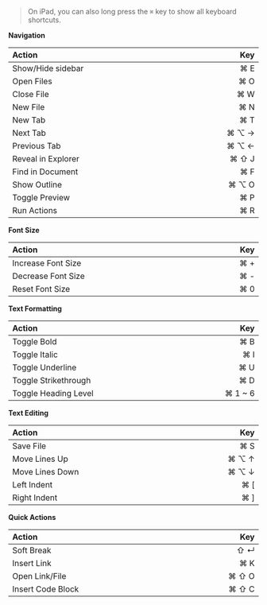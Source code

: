 <style>
table {
  width: 100%;
  display: table !important;
}
</style>

> On iPad, you can also long press the `⌘` key to show all keyboard shortcuts.

**Navigation**

| Action                  | Key      |
| :---------------------- | -------: |
| Show/Hide sidebar       | ⌘ E      |
| Open Files              | ⌘ O      |
| Close File              | ⌘ W      |
| New File                | ⌘ N      |
| New Tab                 | ⌘ T      |
| Next Tab                | ⌘ ⌥ →    |
| Previous Tab            | ⌘ ⌥ ←    |
| Reveal in Explorer      | ⌘ ⇧ J    |
| Find in Document        | ⌘ F      |
| Show Outline            | ⌘ ⌥ O    |
| Toggle Preview          | ⌘ P      |
| Run Actions             | ⌘ R      |

**Font Size**

| Action                  | Key      |
| :---------------------- | -------: |
| Increase Font Size      | ⌘ +      |
| Decrease Font Size      | ⌘ -      |
| Reset Font Size         | ⌘ 0      |

**Text Formatting**

| Action                  | Key      |
| :---------------------- | -------: |
| Toggle Bold             | ⌘ B      |
| Toggle Italic           | ⌘ I      |
| Toggle Underline        | ⌘ U      |
| Toggle Strikethrough    | ⌘ D      |
| Toggle Heading Level    | ⌘ 1 ~ 6  |

**Text Editing**

| Action                  | Key      |
| :---------------------- | -------: |
| Save File               | ⌘ S      |
| Move Lines Up           | ⌘ ⌥ ↑    |
| Move Lines Down         | ⌘ ⌥ ↓    |
| Left Indent             | ⌘ [      |
| Right Indent            | ⌘ ]      |

**Quick Actions**

| Action                  | Key      |
| :---------------------- | -------: |
| Soft Break              | ⇧ ↵      |
| Insert Link             | ⌘ K      |
| Open Link/File          | ⌘ ⇧ O    |
| Insert Code Block       | ⌘ ⇧ C    |